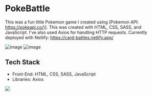 # PokeBattle

This was a fun little Pokemon game I created using [Pokemon API: https://pokeapi.co/)]. This was created with HTML, CSS, SASS, and JavaScript. I've also used Axios for handling HTTP requests. Currently deployed with Netlify: https://card-battles.netlify.app/

![image](https://user-images.githubusercontent.com/64509710/221288476-fe706a8b-286b-4307-a0f6-f037ccd656fc.png)
![image](https://user-images.githubusercontent.com/64509710/221288555-38cf5be4-f510-4759-8c62-4304376bdf06.png)

## Tech Stack

<ul>
  <li>Front-End: HTML, CSS, SASS, JavaScript</li>
  <li>Libraries: Axios</li>
</ul>

<p align="left">
  <a href="https://skillicons.dev">
    <img src="https://skillicons.dev/icons?i=html,css,sass,js"/>
  </a>
</p>
